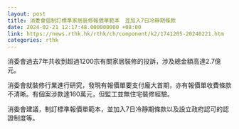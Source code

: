 ```yaml
---
layout: post
title: 消委會倡制訂標準家居裝修報價單範本　並加入7日冷靜期條款
date: 2024-02-21 12:17:48.000000000 +08:00
link: https://news.rthk.hk/rthk/ch/component/k2/1741205-20240221.htm
categories: rthk
---
```


消委會過去7年共收到超過1200宗有關家居裝修的投訴，涉及總金額高達2.7億元。

消委會就裝修行業進行研究，發現有報價單要支付龐大首期，亦有報價單收費條款不清晰。有個案涉款達160萬元，但監工並無住宅裝修經驗。

消委會建議，制訂標準報價單範本，並加入7日冷靜期條款以及設立政府認可的認證制度等。

